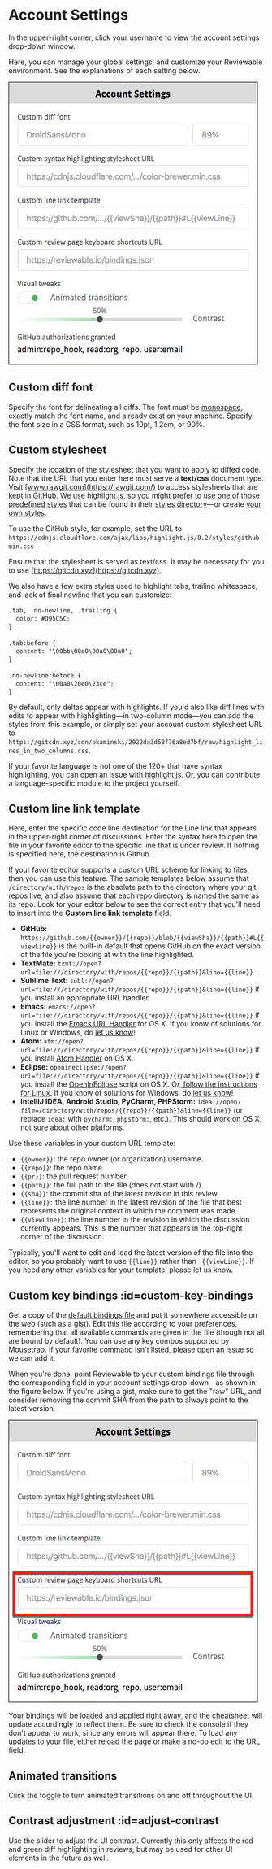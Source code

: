 # Account Settings
In the upper-right corner, click your username to view the account settings drop-down window.

Here, you can manage your global settings, and customize your Reviewable environment. See the explanations of each setting below.

![reviewable account settings](images/accountsettings_1.png)


## Custom diff font

Specify the font for delineating all diffs. The font must be [monospace](https://medium.com/@vilcins/top-monospaced-fonts-for-coding-a7d941a143fe), exactly match the font name, and already exist on your machine. Specify the font size in a CSS format, such as 10pt, 1.2em, or 90%.


## Custom stylesheet

Specify the location of the stylesheet that you want to apply to diffed code. Note that the URL that you enter here must serve a **text/css** document type. Visit [www.rawgit.com](https://rawgit.com/) to access stylesheets that are kept in GitHub. We use [highlight.js](https://highlightjs.org/), so you might prefer to use one of those [predefined styles](https://highlightjs.org/static/demo/) that can be found in their [styles directory](https://github.com/isagalaev/highlight.js/tree/master/src/styles)—or create [your own styles](http://highlightjs.readthedocs.io/en/latest/css-classes-reference.html).

To use the GitHub style, for example, set the URL to `https://cdnjs.cloudflare.com/ajax/libs/highlight.js/8.2/styles/github.min.css`

Ensure that the stylesheet is served as text/css. It may be necessary for you to use [https://gitcdn.xyz](https://gitcdn.xyz).

We also have a few extra styles used to highlight tabs, trailing whitespace, and lack of final newline that you can customize:

```
.tab, .no-newline, .trailing {
  color: #D95C5C;
}

.tab:before {
  content: "\00bb\00a0\00a0\00a0";
}

.no-newline:before {
  content: "\00a0\20e0\23ce";
}
```

By default, only deltas appear with highlights. If you'd also like diff lines with edits to appear with highlighting—in two-column mode—you can add the styles from this example, or simply set your account custom stylesheet URL to `https://gitcdn.xyz/cdn/pkaminski/2922da3d58f76a8ed7bf/raw/highlight_lines_in_two_columns.css`.

If your favorite language is not one of the 120+ that have syntax highlighting, you can open an issue with [highlight.js](https://highlightjs.org/). Or, you can contribute a language-specific module to the project yourself.


## Custom line link template

Here, enter the specific code line destination for the Line link that appears in the upper-right corner of discussions. Enter the syntax here to open the file in your favorite editor to the specific line that is under review. If nothing is specified here, the destination is Github.

If your favorite editor supports a custom URL scheme for linking to files, then you can use this feature. The sample templates below assume that `/directory/with/repos` is the absolute path to the directory where your git repos live, and also assume that each repo directory is named the same as its repo. Look for your editor below to see the correct entry that you'll need to insert into the **Custom line link template** field.

*   **GitHub:** `https://github.com/{{owner}}/{{repo}}/blob/{{viewSha}}/{{path}}#L{{viewLine}}` is the built-in default that opens GitHub on the exact version of the file you're looking at with the line highlighted.
*   **TextMate:** `txmt://open?url=file:///directory/with/repos/{{repo}}/{{path}}&line={{line}}`.
*   **Sublime Text:** `subl://open?url=file:///directory/with/repos/{{repo}}/{{path}}&line={{line}}` if you install an appropriate URL handler.
*   **Emacs:** `emacs://open?url=file:///directory/with/repos/{{repo}}/{{path}}&line={{line}}` if you install the [Emacs URL Handler](https://github.com/typester/emacs-handler) for OS X. If you know of solutions for Linux or Windows, do [let us know](mailto:support@reviewable.io)!
*   **Atom:** `atm://open?url=file:///directory/with/repos/{{repo}}/{{path}}&line={{line}}` if you install [Atom Handler](https://github.com/WizardOfOgz/atom-handler) on OS X.
*   **Eclipse:** `openineclipse://open?url=file:///directory/with/repos/{{repo}}/{{path}}&line={{line}}` if you install the [OpenInEclipse](https://gist.github.com/uncreative/1100212) script on OS X. Or,[ follow the instructions for Linux](https://gist.github.com/jGleitz/cf9df461698f4e133cef). If you know of solutions for Windows, do [let us know](mailto:support@reviewable.io)!
*   **IntelliJ IDEA, Android Studio, PyCharm, PHPStorm:** `idea://open?file=/directory/with/repos/{{repo}}/{{path}}&line={{line}}` (or replace `idea:` with `pycharm:`, `phpstorm:`, etc.). This should work on OS X, not sure about other platforms.

Use these variables in your custom URL template:

*   `{{owner}}`: the repo owner (or organization) username.
*   `{{repo}}`: the repo name.
*   `{{pr}}`: the pull request number.
*   `{{path}}`: the full path to the file (does not start with /).
*   `{{sha}}`: the commit sha of the latest revision in this review.
*   `{{line}}:` the line number in the latest revision of the file that best represents the original context in which the comment was made.
*   `{{viewLine}}`: the line number in the revision in which the discussion currently appears. This is the number that appears in the top-right corner of the discussion.

Typically, you'll want to edit and load the latest version of the file into the editor, so you probably want to use `{{line}}` rather than ` {{viewLine}}`. If you need any other variables for your template, please let us know.


## Custom key bindings :id=custom-key-bindings

Get a copy of the [default bindings file](https://reviewable.io/bindings.json) and put it somewhere accessible on the web (such as a [gist](https://gist.github.com/)). Edit this file according to your preferences, remembering that all available commands are given in the file (though not all are bound by default). You can use any key combos supported by [Mousetrap](http://craig.is/killing/mice). If your favorite command isn't listed, please [open an issue](https://github.com/reviewable/reviewable/issues) so we can add it.

When you're done, point Reviewable to your custom bindings file through the corresponding field in your account settings drop-down—as shown in the figure below. If you're using a gist, make sure to get the "raw" URL, and consider removing the commit SHA from the path to always point to the latest version.


![reviewable account settings](images/accountsettings_2.png)

Your bindings will be loaded and applied right away, and the cheatsheet will update accordingly to reflect them. Be sure to check the console if they don't appear to work, since any errors will appear there. To load any updates to your file, either reload the page or make a no-op edit to the URL field.


## Animated transitions

Click the toggle to turn animated transitions on and off throughout the UI.


## Contrast adjustment :id=adjust-contrast

Use the slider to adjust the UI contrast. Currently this only affects the red and green diff highlighting in reviews, but may be used for other UI elements in the future as well.

